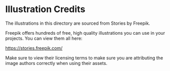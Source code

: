 # Illustration Credits

The illustrations in this directory are sourced from Stories by Freepik.

Freepik offers hundreds of free, high quality illustrations you can use in your projects. You can view them all here:

<https://stories.freepik.com/>

Make sure to view their licensing terms to make sure you are attributing the image authors correctly when using their
assets.

